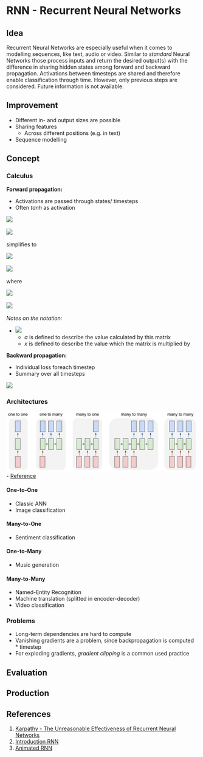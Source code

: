 # RNN - Recurrent Neural Networks

## Idea

Recurrent Neural Networks are especially useful when it comes to modelling sequences, like text, audio or video.
Similar to *standard* Neural Networks those process inputs and return the desired output(s) with the difference in sharing hidden states among forward and backward propagation.
Activations between timesteps are shared and therefore enable classification through time.
However, only previous steps are considered.
Future information is not available.

## Improvement

* Different in- and output sizes are possible
* Sharing features
  * Across different positions (e.g. in text)
* Sequence modelling

## Concept

### Calculus

**Forward propagation:**

* Activations are passed through states/ timesteps
* Often *tanh* as activation
  
<!-- $a^{<i>} = g_i (W_{aa} a^{<i-1>} + W_{ax} X^{<i>} + b_a)$ -->
![](https://latex.codecogs.com/svg.latex?a^{<i>}=g_i(W_{aa}a^{<i-1>}+W_{ax}X^{<i>}+b_a))

<!-- $\hat{y}^{<i>} =  g_i (W_{ya} a^i + b_y)$ -->
![](https://latex.codecogs.com/svg.latex?\hat{y}^{<i>}=g_i(W_{ya}a^i+b_y))

simplifies to

<!-- $a^{<i>} = g_i (W_a [a^{<i-1>}, X^{<i>}] + b_a)$ -->
![](https://latex.codecogs.com/svg.latex?a^{<i>}=g_i(W_a[a^{<i-1>},X^{<i>}]+b_a))

<!-- $\hat{y}^{<i>} =  g_i (W_{y} a^i + b_y)$ -->
![](https://latex.codecogs.com/svg.latex?\hat{y}^{<i>}=g_i(W_{y}a^i+b_y))

where

<!-- $W_a = concat((W_{aa}, W_{ax}), axis=1)$ -->
![](https://latex.codecogs.com/svg.latex?W_a=concat((W_{aa},W_{ax}),axis=1))

<!-- $[a^{<i-1>}, X^{<i>}] = concat((a^{<i-1>}, X^{<i>}), axis=0)$  -->
![](https://latex.codecogs.com/svg.latex?[a^{<i-1>},X^{<i>}]=concat((a^{<i-1>},X^{<i>}),axis=0))

*Notes on the notation:*

<!-- * $W_{ax}$ -->
* ![](https://latex.codecogs.com/svg.latex?W_{ax})
  * *a* is defined to describe the value calculated by this matrix
  * *x* is defined to describe the value which the matrix is multiplied by 

**Backward propagation:**

* Individual loss foreach timestep
* Summary over all timesteps

<!-- $L(\hat{y}, y) = \sum_{t=1}^{T_y} L^{<t>}(\hat{y}^{<t>}, y^{<t>})$ -->
![](https://latex.codecogs.com/svg.latex?L(\hat{y},y)=\sum_{t=1}^{T_y}L^{<t>}(\hat{y}^{<t>},y^{<t>}))

### Architectures

![rnn-architectures](rnn-architectures.jpg) - [Reference](https://karpathy.github.io/2015/05/21/rnn-effectiveness/)

#### One-to-One

* Classic ANN
* Image classification

#### Many-to-One

* Sentiment classification
  
#### One-to-Many

* Music generation
  
#### Many-to-Many

* Named-Entity Recognition
* Machine translation (splitted in encoder-decoder)
* Video classification

### Problems

* Long-term dependencies are hard to compute
* Vanishing gradients are a problem, since backpropagation is computed * timestep
* For exploding gradients, *gradient clipping* is a common used practice

## Evaluation

## Production

## References

1. [Karpathy - The Unreasonable Effectiveness of Recurrent Neural Networks](https://karpathy.github.io/2015/05/21/rnn-effectiveness/)
2. [Introduction RNN](https://medium.com/explore-artificial-intelligence/an-introduction-to-recurrent-neural-networks-72c97bf0912)
3. [Animated RNN](https://towardsdatascience.com/animated-rnn-lstm-and-gru-ef124d06cf45)
